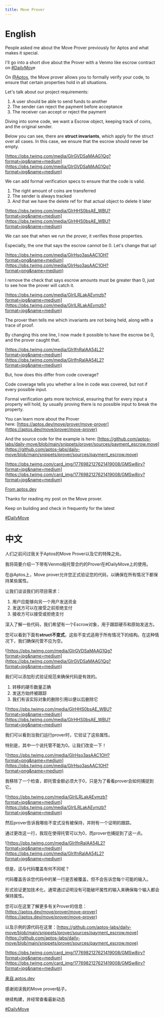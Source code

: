 ```yaml
---
title: Move Prover
---
```

# English

People asked me about the Move Prover previously for Aptos and what makes it special.

I'll go into a short dive about the Prover with a Venmo like escrow contract on [#DailyMov](https://twitter.com/hashtag/DailyMove?src=hashtag_click)e

On [@Aptos](https://twitter.com/Aptos), the Move prover allows you to formally verify your code, to ensure that certain properties hold in all situations.

Let's talk about our project requirements:

1. A user should be able to send funds to another
2. The sender can reject the payment before acceptance
3. The receiver can accept or reject the payment

Diving into some code, we want a Escrow object, keeping track of coins, and the original sender.

Below you can see, there are **struct invariants**, which apply for the struct over all cases. In this case, we ensure that the escrow should never be empty.

[https://pbs.twimg.com/media/GIrGVDSaMAAG1Qg?format=jpg&name=medium](https://pbs.twimg.com/media/GIrGVDSaMAAG1Qg?format=jpg&name=medium)

We can add formal verification specs to ensure that the code is valid.

1. The right amount of coins are transferred
2. The sender is always tracked
3. And that we have the delete ref for that actual object to delete it later

[https://pbs.twimg.com/media/GIrHHS0bsAE_WBU?format=jpg&name=medium](https://pbs.twimg.com/media/GIrHHS0bsAE_WBU?format=jpg&name=medium)

We can see that when we run the prover, it verifies those properties.

Especially, the one that says the escrow cannot be 0. Let's change that up!

[https://pbs.twimg.com/media/GIrHso3asAAC1OH?format=png&name=medium](https://pbs.twimg.com/media/GIrHso3asAAC1OH?format=png&name=medium)

I remove the check that says escrow amounts must be greater than 0, just to see how the prover will catch it.

[https://pbs.twimg.com/media/GIrILRLakAEymzb?format=jpg&name=medium](https://pbs.twimg.com/media/GIrILRLakAEymzb?format=jpg&name=medium)

The prover then tells me which invariants are not being held, along with a trace of proof.

By changing this one line, I now made it possible to have the escrow be 0, and the prover caught that.

[https://pbs.twimg.com/media/GIrIfnRaIAA54L2?format=jpg&name=medium](https://pbs.twimg.com/media/GIrIfnRaIAA54L2?format=jpg&name=medium)

But, how does this differ from code coverage?

Code coverage tells you whether a line in code was covered, but not if every possible input.

Formal verification gets more technical, ensuring that for every input a property will hold, by usually proving there is no possible input to break the property.

You can learn more about the Prover here: [](https://t.co/9aCln3CZ8t)[https://aptos.dev/move/prover/move-prover](https://aptos.dev/move/prover/move-prover)

And the source code for the example is here: [](https://t.co/fQdZ2VqlTI)[https://github.com/aptos-labs/daily-move/blob/main/snippets/prover/sources/payment_escrow.move](https://github.com/aptos-labs/daily-move/blob/main/snippets/prover/sources/payment_escrow.move)

[https://pbs.twimg.com/card_img/1776982127621419008/GMSw8irv?format=jpg&name=medium](https://pbs.twimg.com/card_img/1776982127621419008/GMSw8irv?format=jpg&name=medium)

[From aptos.dev](https://t.co/9aCln3CZ8t)

Thanks for reading my post on the Move prover.

Keep on building and check in frequently for the latest

[#DailyMove](https://twitter.com/hashtag/DailyMove?src=hashtag_click)

# 中文

人们之前问过我关于Aptos的Move Prover以及它的特殊之处。

我将简要介绍一下带有Venmo般托管合约的Prover在#DailyMove上的使用。

在@Aptos上，Move prover允许您正式验证您的代码，以确保在所有情况下都保持某些属性。

让我们谈谈我们的项目需求：

1. 用户应能够向另一个用户发送资金
2. 发送方可以在接受之前拒绝支付
3. 接收方可以接受或拒绝支付

深入了解一些代码，我们希望有一个Escrow对象，用于跟踪硬币和原始发送方。

您可以看到下面有**struct不变式**，这些不变式适用于所有情况下的结构。在这种情况下，我们确保托管不应为空。

![https://pbs.twimg.com/media/GIrGVDSaMAAG1Qg?format=jpg&name=medium](https://pbs.twimg.com/media/GIrGVDSaMAAG1Qg?format=jpg&name=medium)

我们可以添加形式验证规范来确保代码是有效的。

1. 转移的硬币数量正确
2. 发送方始终被跟踪
3. 我们有该实际对象的删除引用以便以后删除它

![https://pbs.twimg.com/media/GIrHHS0bsAE_WBU?format=jpg&name=medium](https://pbs.twimg.com/media/GIrHHS0bsAE_WBU?format=jpg&name=medium)

我们可以看到当我们运行prover时，它验证了这些属性。

特别是，其中一个说托管不能为0。让我们改变一下！

![https://pbs.twimg.com/media/GIrHso3asAAC1OH?format=png&name=medium](https://pbs.twimg.com/media/GIrHso3asAAC1OH?format=png&name=medium)

我移除了一个检查，即托管金额必须大于0，只是为了看看prover会如何捕捉到它。

![https://pbs.twimg.com/media/GIrILRLakAEymzb?format=jpg&name=medium](https://pbs.twimg.com/media/GIrILRLakAEymzb?format=jpg&name=medium)

然后prover告诉我哪些不变式没有被保持，并附有一个证明的跟踪。

通过更改这一行，我现在使得托管可以为0，而prover也捕捉到了这一点。

![https://pbs.twimg.com/media/GIrIfnRaIAA54L2?format=jpg&name=medium](https://pbs.twimg.com/media/GIrIfnRaIAA54L2?format=jpg&name=medium)

但是，这与代码覆盖有何不同呢？

代码覆盖告诉您代码中的某一行是否被覆盖，但不会告诉您每个可能的输入。

形式验证更加技术化，通常通过证明没有可能破坏属性的输入来确保每个输入都会保持属性。

您可以在这里了解更多有关Prover的信息：[https://aptos.dev/move/prover/move-prover](https://aptos.dev/move/prover/move-prover)

以及示例的源代码在这里：[https://github.com/aptos-labs/daily-move/blob/main/snippets/prover/sources/payment_escrow.move](https://github.com/aptos-labs/daily-move/blob/main/snippets/prover/sources/payment_escrow.move)

[https://pbs.twimg.com/card_img/1776982127621419008/GMSw8irv?format=jpg&name=medium](https://pbs.twimg.com/card_img/1776982127621419008/GMSw8irv?format=jpg&name=medium)

[来自 aptos.dev](https://t.co/9aCln3CZ8t)

感谢阅读我的Move prover帖子。

继续构建，并经常查看最新动态

[#DailyMove](https://twitter.com/hashtag/DailyMove?src=hashtag_click)